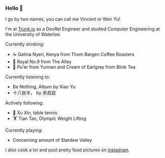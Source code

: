 ### Hello 👋

I go by two names, you can call me Vincent or Wen Yu!

I'm at [Trunk.io](https://trunk.io/) as a DevRel Engineer and studied Computer Engineering at the University of Waterloo.

Currently drinking:
- ☕ Gatina Nyeri, Kenya from Thom Bargen Coffee Roasters
- 🧋 Royal No.9 from The Alley
- 🍵 Pu'er from Yunnan and Cream of Earlgrey from Blink Tea

Currently listening to:
- Be Nothing, Album by Xiao Yu
- 十八张半， by 余叔岩

Actively following:
- 🏓 Xu Xin, table tennis
- 🏋️ Tian Tao, Olympic Weight Lifting

Currently playing:
- Concerning amount of Stardew Valley

I also cook a lot and post pretty food pictures on [instagram](https://www.instagram.com/umami.complex/).
